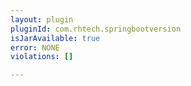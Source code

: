 ```yaml
---
layout: plugin
pluginId: com.rhtech.springbootversion
isJarAvailable: true
error: NONE
violations: []

---
```

